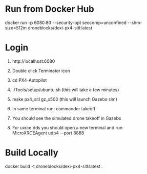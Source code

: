 # Run from Docker Hub
docker run -p 6080:80 --security-opt seccomp=unconfined --shm-size=512m droneblocks/dexi-px4-sitl:latest

# Login

1. http://localhost:6080

2. Double click Terminator icon

3. cd PX4-Autopilot

4. ./Tools/setup/ubuntu.sh (this will take a few minutes)

5. make px4_sitl gz_x500 (this will launch Gazebo sim)

6. In same terminal run: commander takeoff

7. You should see the simulated drone takeoff in Gazebo

8. For uxrce dds you should open a new terminal and run: MicroXRCEAgent udp4 --port 8888




# Build Locally

docker build -t droneblocks/dexi-px4-sitl:latest .

